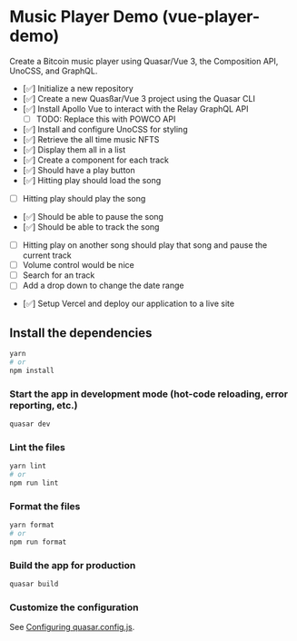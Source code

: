 # Music Player Demo (vue-player-demo)

Create a Bitcoin music player using Quasar/Vue 3, the Composition API, UnoCSS, and GraphQL.

- [✅] Initialize a new repository
- [✅] Create a new Quasßar/Vue 3 project using the Quasar CLI
- [✅] Install Apollo Vue to interact with the Relay GraphQL API
  - [ ] TODO: Replace this with POWCO API
- [✅] Install and configure UnoCSS for styling
- [✅] Retrieve the all time music NFTS
- [✅] Display them all in a list
- [✅] Create a component for each track
- [✅] Should have a play button
- [✅] Hitting play should load the song
- [ ] Hitting play should play the song
- [✅] Should be able to pause the song
- [✅] Should be able to track the song
- [ ] Hitting play on another song should play that song and pause the current track
- [ ] Volume control would be nice
- [ ] Search for an track
- [ ] Add a drop down to change the date range
- [✅] Setup Vercel and deploy our application to a live site

## Install the dependencies

```bash
yarn
# or
npm install
```

### Start the app in development mode (hot-code reloading, error reporting, etc.)

```bash
quasar dev
```

### Lint the files

```bash
yarn lint
# or
npm run lint
```

### Format the files

```bash
yarn format
# or
npm run format
```

### Build the app for production

```bash
quasar build
```

### Customize the configuration

See [Configuring quasar.config.js](https://v2.quasar.dev/quasar-cli-vite/quasar-config-js).
